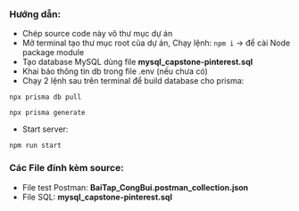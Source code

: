 ### Hướng dẫn:

- Chép source code này vô thư mục dự án
- Mở terminal tạo thư mục root của dự án, Chạy lệnh: `npm i` -> để cài Node package module
- Tạo database MySQL dùng file **mysql_capstone-pinterest.sql**
- Khai báo thông tin db trong file .env (nếu chưa có)
- Chạy 2 lệnh sau trên terminal để build database cho prisma:

```
npx prisma db pull
```

```
npx prisma generate
```

- Start server:

```
npm run start
```

### Các File đính kèm source:

- File test Postman: **BaiTap_CongBui.postman_collection.json**
- File SQL: **mysql_capstone-pinterest.sql**
